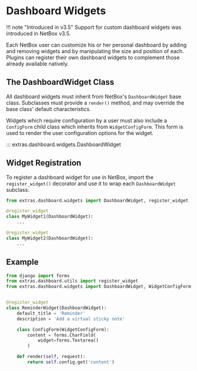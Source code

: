 # Dashboard Widgets

!!! note "Introduced in v3.5"
    Support for custom dashboard widgets was introduced in NetBox v3.5.

Each NetBox user can customize his or her personal dashboard by adding and removing widgets and by manipulating the size and position of each. Plugins can register their own dashboard widgets to complement those already available natively.

## The DashboardWidget Class

All dashboard widgets must inherit from NetBox's `DashboardWidget` base class. Subclasses must provide a `render()` method, and may override the base class' default characteristics.

Widgets which require configuration by a user must also include a `ConfigForm` child class which inherits from `WidgetConfigForm`. This form is used to render the user configuration options for the widget.

::: extras.dashboard.widgets.DashboardWidget

## Widget Registration

To register a dashboard widget for use in NetBox, import the `register_widget()` decorator and use it to wrap each `DashboardWidget` subclass:

```python
from extras.dashboard.widgets import DashboardWidget, register_widget

@register_widget
class MyWidget1(DashboardWidget):
    ...

@register_widget
class MyWidget2(DashboardWidget):
    ...
```

## Example

```python
from django import forms
from extras.dashboard.utils import register_widget
from extras.dashboard.widgets import DashboardWidget, WidgetConfigForm


@register_widget
class ReminderWidget(DashboardWidget):
    default_title = 'Reminder'
    description = 'Add a virtual sticky note'

    class ConfigForm(WidgetConfigForm):
        content = forms.CharField(
            widget=forms.Textarea()
        )

    def render(self, request):
        return self.config.get('content')
```
